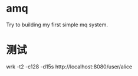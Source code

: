 # amq

Try to building my first simple mq system.

# 测试
wrk -t2 -c128 -d15s http://localhost:8080/user/alice
